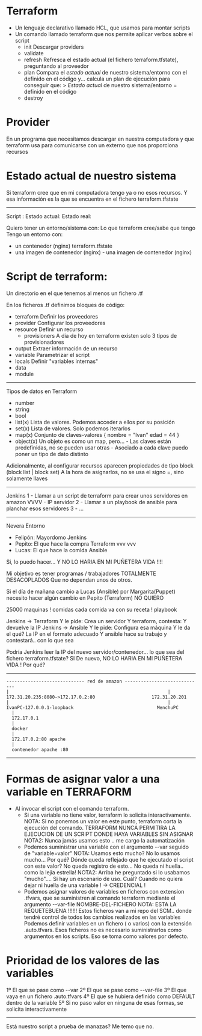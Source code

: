 # Terraform 

- Un lenguaje declarativo llamado HCL, que usamos para montar scripts
- Un comando llamado terraform que nos permite aplicar verbos sobre el script
    - init          Descargar providers
    - validate
    - refresh       Refresca el estado actual (el fichero terraform.tfstate), preguntando al proveedor
    - plan          Compara el *estado actual* de nuestro sistema/entorno con el definido en el código y...
                    calcula un plan de ejecución para conseguir que:
                    > *Estado actual* de nuestro sistema/entorno = definido en el código
    - destroy

# Provider

En un programa que necesitamos descargar en nuestra computadora y que terraform 
usa para comunicarse con un externo que nos proporciona recursos

# Estado actual de nuestro sistema

Si terraform cree que en mi computadora tengo ya o no esos recursos.
Y esa información es la que se encuentra en el fichero terraform.tfstate

--- 

Script :                                    Estado actual:                              Estado real:

Quiero tener un entorno/sistema con:        Lo que terraform cree/sabe que tengo        Tengo un entorno con:
- un contenedor (nginx)                     terraform.tfstate
- una imagen de contenedor (nginx)                                                      - una imagen de contenedor (nginx)


# Script de terraform:

Un directorio en el que tenemos al menos un fichero .tf

En los ficheros .tf definimos bloques de código:
- terraform         Definir los proveedores
- provider          Configurar los proveedores
- resource          Definir un recurso
    - provisioners  A dia de hoy en terraform existen solo 3 tipos de provisionadores
- output            Extraer información de un recurso
- variable          Parametrizar el script
- locals            Definir "variables internas"
- data
- module

---

Tipos de datos en Terraform

- number
- string
- bool
- list(x)       Lista de valores. Podemos acceder a ellos por su posición
- set(x)        Lista de valores. Solo podemos iterarlos
- map(x)        Conjunto de claves-valores
                    {
                        nombre  = "Ivan"
                        edad    = 44
                    }
- object(x)     Un objeto es como un map, pero...
                    - Las claves están predefinidas, no se pueden usar otras
                    - Asociado a cada clave puedo poner un tipo de dato distinto

Adicionalmente, al configurar recursos aparecen propiedades de tipo block (block list | block set)
A la hora de asignarlos, no se usa el signo =, sino solamente llaves

----


Jenkins 
1 - Llamar a un script de terraform para crear unos servidores en amazon
        VVVV - IP servidor
2 - Llamar a un playbook de ansible para planchar esos servidores
3 - ...


---

Nevera                              Entorno
* Felipón:  Mayordomo                 Jenkins
* Pepito:   El que hace la compra     Terraform
    vvv                                  vvv        
* Lucas:    El que hace la comida     Ansible

Si, lo puedo hacer... Y NO LO HARIA EN MI PUÑETERA VIDA !!!!


Mi objetivo es tener programas / trabajadores TOTALMENTE DESACOPLADOS
Que no dependan unos de otros.

Si el día de mañana cambio a Lucas (Ansible) por Margarita(Puppet) 
necesito hacer algún cambio en Pepito (Terraform) NO QUIERO 

25000 maquinas !
        comidas cada comida va con su receta ! playbook

Jenkins -> Terraform Y le pide: Crea un servidor
            Y terraform, contesta: Y devuelve la IP
Jenkins -> Ansible Y le pide: Configura esa máquina
            Y le da el qué? La IP en el formato adecuado
            Y ansible hace su trabajo y contestará.. con lo que sea 

Podría Jenkins leer la IP del nuevo servidor/contenedor... lo que sea del fichero terraform.tfstate? SI
De nuevo, NO LO HARIA EN MI PUÑETERA VIDA ! Por qué?

---

    ----------------------------- red de amazon -----------------------------
    |                                                           |
    172.31.20.235:8080->172.17.0.2:80                     172.31.20.201
    |                                                           |
    IvanPC-127.0.0.1-loopback                               MenchuPC
      |
      172.17.0.1
      |
      docker
      |
      172.17.0.2:80 apache
      |
      contenedor apache :80
      
---
# Formas de asignar valor a una variable en TERRAFORM

- Al invocar el script con el comando terraform.
    - Si una variable no tiene valor, terraform lo solicita interactivamente.
      NOTA: Si no ponemos un valor en este punto, terraform corta la ejecución del comando.
        TERRAFORM NUNCA PERMITIRA LA EJECUCION DE UN SCRIPT DONDE HAYA VARIABLES SIN ASIGNAR
      NOTA2: Nunca jamás usamos esto .. me cargo la automatización
    - Podemos suministrar una variable con el argumento --var seguido de "variable=valor"
      NOTA: Usamos esto mucho?
            No lo usamos mucho... Por qué? 
            Dónde queda reflejado que he ejecutado el script con este valor?
            No queda registro de esto... No queda ni huella.. como la lejia estrella!
      NOTA2: Arriba he preguntado si lo usabamos "mucho".... Si hay un escenario de uso. Cuál?
            Cuando no quiera dejar ni huella de una variable ! -> CREDENCIAL !
    - Podemos asignar valores de variables en ficheros con extension .tfvars, que se suministren
      al comando terraform mediante el argumento --var-file NOMBRE-DEL-FICHERO
      NOTA: ESTA LA REQUETEBUENA !!!!!!
            Estos ficheros van a mi repo del SCM.. donde tendré control de todos 
            los cambios realizados en las variables
Podemos definir variables en un fichero ( o varios) con la extensión .auto.tfvars.
Esos ficheros no es necesario suministrarlos como argumentos en los scripts.
Eso se toma como valores por defecto.

# Prioridad de los valores de las variables

1º El que se pase como --var
2º El que se pase como --var-file
3º El que vaya en un fichero .auto.tfvars
4º El que se hubiera definido como DEFAULT dentro de la variable
5º Si no paso valor en ninguna de esas formas, se solicita interactivamente


---
Está nuestro script a prueba de manazas? Me temo que no. 